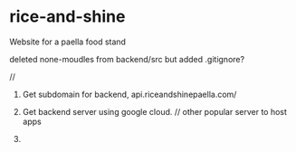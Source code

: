 # rice-and-shine
Website for a paella food stand 



deleted none-moudles from backend/src but added .gitignore?

// 
1) Get subdomain for backend, api.riceandshinepaella.com/

2) Get backend server using google cloud.
// other popular server to host apps 

3) 